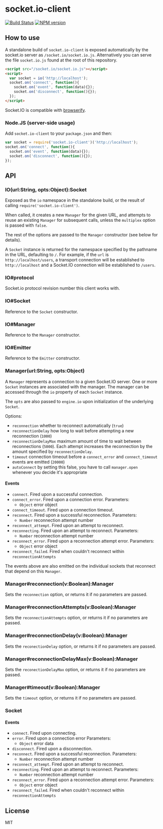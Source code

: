 
# socket.io-client

[![Build Status](https://secure.travis-ci.org/Automattic/socket.io-client.svg)](http://travis-ci.org/Automattic/socket.io-client)
[![NPM version](https://badge.fury.io/js/socket.io-client.svg)](http://badge.fury.io/js/socket.io-client)

## How to use

A standalone build of `socket.io-client` is exposed automatically by the
socket.io server as `/socket.io/socket.io.js`. Alternatively you can
serve the file `socket.io.js` found at the root of this repository.

```html
<script src="/socket.io/socket.io.js"></script>
<script>
  var socket = io('http://localhost');
  socket.on('connect', function(){
    socket.on('event', function(data){});
    socket.on('disconnect', function(){});
  });
</script>
```

Socket.IO is compatible with [browserify](http://browserify.org/).

### Node.JS (server-side usage)

  Add `socket.io-client` to your `package.json` and then:

  ```js
  var socket = require('socket.io-client')('http://localhost');
  socket.on('connect', function(){
    socket.on('event', function(data){});
    socket.on('disconnect', function(){});
  });
  ```

## API

### IO(url:String, opts:Object):Socket

  Exposed as the `io` namespace in the standalone build, or the result
  of calling `require('socket.io-client')`.

  When called, it creates a new `Manager` for the given URL, and attempts
  to reuse an existing `Manager` for subsequent calls, unless the
  `multiplex` option is passed with `false`.

  The rest of the options are passed to the `Manager` constructor (see below
  for details).

  A `Socket` instance is returned for the namespace specified by the
  pathname in the URL, defaulting to `/`. For example, if the `url` is
  `http://localhost/users`, a transport connection will be established to
  `http://localhost` and a Socket.IO connection will be established to
  `/users`.

### IO#protocol

  Socket.io protocol revision number this client works with.

### IO#Socket

  Reference to the `Socket` constructor.

### IO#Manager

  Reference to the `Manager` constructor.

### IO#Emitter

  Reference to the `Emitter` constructor.

### Manager(url:String, opts:Object)

  A `Manager` represents a connection to a given Socket.IO server. One or
  more `Socket` instances are associated with the manager. The manager
  can be accessed through the `io` property of each `Socket` instance.

  The `opts` are also passed to `engine.io` upon initialization of the
  underlying `Socket`.

  Options:
  - `reconnection` whether to reconnect automatically (`true`)
  - `reconnectionDelay` how long to wait before attempting a new
    reconnection (`1000`)
  - `reconnectionDelayMax` maximum amount of time to wait between
    reconnections (`5000`). Each attempt increases the reconnection by
    the amount specified by `reconnectionDelay`.
  - `timeout` connection timeout before a `connect_error`
    and `connect_timeout` events are emitted (`20000`)
  - `autoConnect` by setting this false, you have to call `manager.open`
    whenever you decide it's appropriate

#### Events

  - `connect`. Fired upon a successful connection.
  - `connect_error`. Fired upon a connection error.
    Parameters:
      - `Object` error object
  - `connect_timeout`. Fired upon a connection timeout.
  - `reconnect`. Fired upon a successful reconnection.
    Parameters:
      - `Number` reconnection attempt number
  - `reconnect_attempt`. Fired upon an attempt to reconnect.
  - `reconnecting`. Fired upon an attempt to reconnect.
    Parameters:
      - `Number` reconnection attempt number
  - `reconnect_error`. Fired upon a reconnection attempt error.
    Parameters:
      - `Object` error object
  - `reconnect_failed`. Fired when couldn't reconnect within `reconnectionAttempts`

The events above are also emitted on the individual sockets that
reconnect that depend on this `Manager`.

### Manager#reconnection(v:Boolean):Manager

  Sets the `reconnection` option, or returns it if no parameters
  are passed.

### Manager#reconnectionAttempts(v:Boolean):Manager

  Sets the `reconnectionAttempts` option, or returns it if no parameters
  are passed.

### Manager#reconnectionDelay(v:Boolean):Manager

  Sets the `reconectionDelay` option, or returns it if no parameters
  are passed.

### Manager#reconnectionDelayMax(v:Boolean):Manager

  Sets the `reconectionDelayMax` option, or returns it if no parameters
  are passed.

### Manager#timeout(v:Boolean):Manager

  Sets the `timeout` option, or returns it if no parameters
  are passed.

### Socket

#### Events

  - `connect`. Fired upon connecting.
  - `error`. Fired upon a connection error
    Parameters:
      - `Object` error data
  - `disconnect`. Fired upon a disconnection.
  - `reconnect`. Fired upon a successful reconnection.
    Parameters:
      - `Number` reconnection attempt number
  - `reconnect_attempt`. Fired upon an attempt to reconnect.
  - `reconnecting`. Fired upon an attempt to reconnect.
    Parameters:
      - `Number` reconnection attempt number
  - `reconnect_error`. Fired upon a reconnection attempt error.
    Parameters:
      - `Object` error object
  - `reconnect_failed`. Fired when couldn't reconnect within `reconnectionAttempts`

## License

MIT
